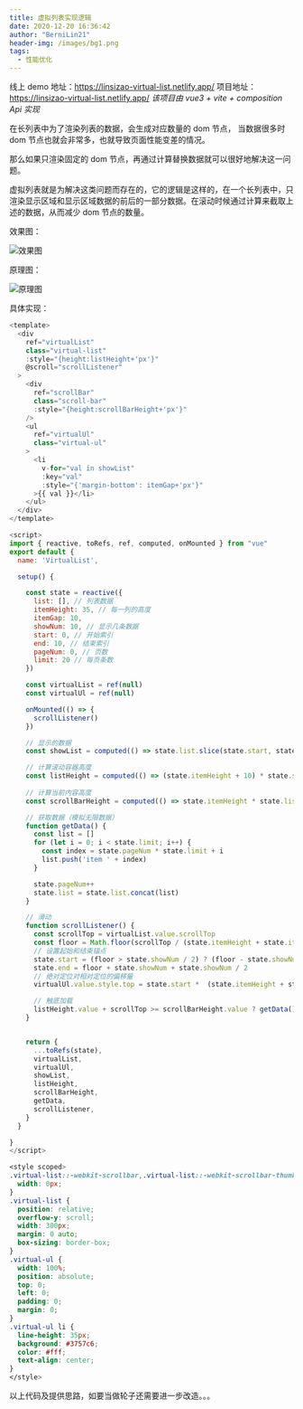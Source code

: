 ```yaml
---
title: 虚拟列表实现逻辑
date: 2020-12-20 16:36:42
author: "BerniLin21"
header-img: /images/bg1.png
tags:
  - 性能优化
---
```



线上 demo 地址：https://linsizao-virtual-list.netlify.app/
项目地址：https://linsizao-virtual-list.netlify.app/
*该项目由 vue3 + vite + composition Api 实现*


在长列表中为了渲染列表的数据，会生成对应数量的 dom 节点， 当数据很多时 dom 节点也就会非常多，也就导致页面性能变差的情况。

那么如果只渲染固定的 dom 节点，再通过计算替换数据就可以很好地解决这一问题。

虚拟列表就是为解决这类问题而存在的，它的逻辑是这样的，在一个长列表中，只渲染显示区域和显示区域数据的前后的一部分数据。在滚动时候通过计算来截取上述的数据，从而减少 dom 节点的数量。


效果图：

![效果图](/images/gif.gif)


原理图： 

![原理图](/images/difference-in-scrolling.jpg)

具体实现：

```javascript
<template>
  <div
    ref="virtualList"
    class="virtual-list"
    :style="{height:listHeight+'px'}"
    @scroll="scrollListener"
  >
    <div
      ref="scrollBar"
      class="scroll-bar"
      :style="{height:scrollBarHeight+'px'}"
    />
    <ul
      ref="virtualUl"
      class="virtual-ul"
    >
      <li
        v-for="val in showList"
        :key="val"
        :style="{'margin-bottom': itemGap+'px'}"
      >{{ val }}</li>
    </ul>
  </div>
</template>

<script>
import { reactive, toRefs, ref, computed, onMounted } from "vue"
export default {
  name: 'VirtualList',

  setup() {

    const state = reactive({
      list: [], // 列表数据
      itemHeight: 35, // 每一列的高度
      itemGap: 10,
      showNum: 10, // 显示几条数据
      start: 0, // 开始索引
      end: 10, // 结束索引
      pageNum: 0, // 页数
      limit: 20 // 每页条数
    })

    const virtualList = ref(null)
    const virtualUl = ref(null)

    onMounted(() => {
      scrollListener()
    })

    // 显示的数据
    const showList = computed(() => state.list.slice(state.start, state.end))

    // 计算滚动容器高度
    const listHeight = computed(() => (state.itemHeight + 10) * state.showNum)
    
    // 计算当前内容高度
    const scrollBarHeight = computed(() => state.itemHeight * state.list.length)

    // 获取数据（模拟无限数据）
    function getData() {
      const list = []
      for (let i = 0; i < state.limit; i++) {
        const index = state.pageNum * state.limit + i
        list.push('item ' + index)
      }

      state.pageNum++
      state.list = state.list.concat(list)
    }

    // 滑动
    function scrollListener() {
      const scrollTop = virtualList.value.scrollTop
      const floor = Math.floor(scrollTop / (state.itemHeight + state.itemGap))
      // 设置起始和结束锚点
      state.start = (floor > state.showNum / 2) ? (floor - state.showNum / 2) : 0
      state.end = floor + state.showNum + state.showNum / 2
      // 绝对定位对相对定位的偏移量
      virtualUl.value.style.top = state.start *  (state.itemHeight + state.itemGap) + 'px'

      // 触底加载
      listHeight.value + scrollTop >= scrollBarHeight.value ? getData() : void 0
    }


    return {
      ...toRefs(state),
      virtualList,
      virtualUl,
      showList,
      listHeight,
      scrollBarHeight,
      getData,
      scrollListener,
    }
  }

}
</script>
```

```css
<style scoped>
.virtual-list::-webkit-scrollbar,.virtual-list::-webkit-scrollbar-thumb {
  width: 0px;
}
.virtual-list {
  position: relative;
  overflow-y: scroll;
  width: 300px;
  margin: 0 auto;
  box-sizing: border-box;
}
.virtual-ul {
  width: 100%;
  position: absolute;
  top: 0;
  left: 0;
  padding: 0;
  margin: 0;
}
.virtual-ul li {
  line-height: 35px;
  background: #3757c6;
  color: #fff;
  text-align: center;
}
</style>

```

以上代码及提供思路，如要当做轮子还需要进一步改造。。。